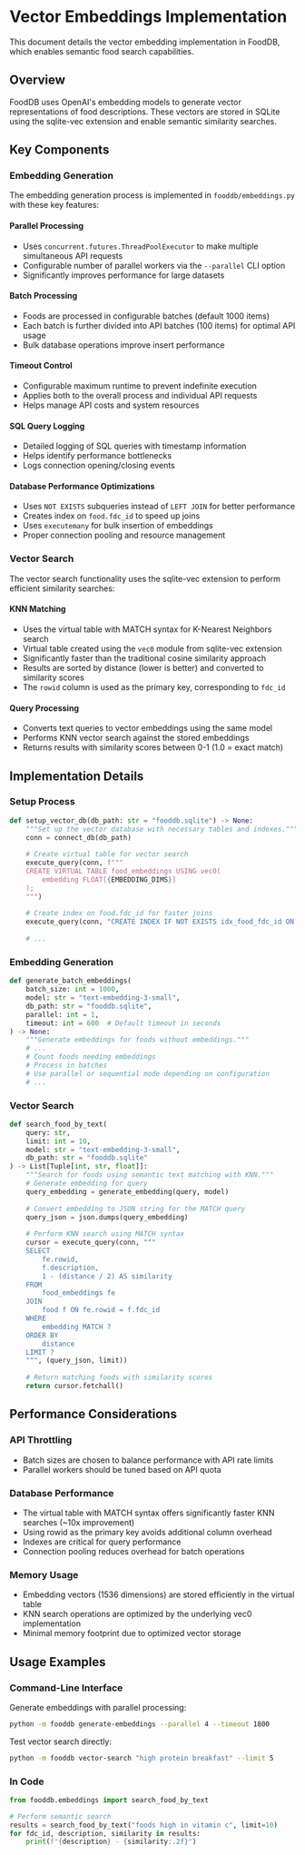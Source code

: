 # Vector Embeddings Implementation

This document details the vector embedding implementation in FoodDB, which enables semantic food search capabilities.

## Overview

FoodDB uses OpenAI's embedding models to generate vector representations of food descriptions. These vectors are stored in SQLite using the sqlite-vec extension and enable semantic similarity searches.

## Key Components

### Embedding Generation

The embedding generation process is implemented in `fooddb/embeddings.py` with these key features:

#### Parallel Processing
- Uses `concurrent.futures.ThreadPoolExecutor` to make multiple simultaneous API requests
- Configurable number of parallel workers via the `--parallel` CLI option
- Significantly improves performance for large datasets

#### Batch Processing
- Foods are processed in configurable batches (default 1000 items)
- Each batch is further divided into API batches (100 items) for optimal API usage
- Bulk database operations improve insert performance

#### Timeout Control
- Configurable maximum runtime to prevent indefinite execution
- Applies both to the overall process and individual API requests
- Helps manage API costs and system resources

#### SQL Query Logging
- Detailed logging of SQL queries with timestamp information
- Helps identify performance bottlenecks
- Logs connection opening/closing events

#### Database Performance Optimizations
- Uses `NOT EXISTS` subqueries instead of `LEFT JOIN` for better performance
- Creates index on `food.fdc_id` to speed up joins
- Uses `executemany` for bulk insertion of embeddings
- Proper connection pooling and resource management

### Vector Search

The vector search functionality uses the sqlite-vec extension to perform efficient similarity searches:

#### KNN Matching
- Uses the virtual table with MATCH syntax for K-Nearest Neighbors search
- Virtual table created using the `vec0` module from sqlite-vec extension
- Significantly faster than the traditional cosine similarity approach
- Results are sorted by distance (lower is better) and converted to similarity scores
- The `rowid` column is used as the primary key, corresponding to `fdc_id`

#### Query Processing
- Converts text queries to vector embeddings using the same model
- Performs KNN vector search against the stored embeddings
- Returns results with similarity scores between 0-1 (1.0 = exact match)

## Implementation Details

### Setup Process

```python
def setup_vector_db(db_path: str = "fooddb.sqlite") -> None:
    """Set up the vector database with necessary tables and indexes."""
    conn = connect_db(db_path)
    
    # Create virtual table for vector search
    execute_query(conn, f"""
    CREATE VIRTUAL TABLE food_embeddings USING vec0(
        embedding FLOAT[{EMBEDDING_DIMS}]
    );
    """)
    
    # Create index on food.fdc_id for faster joins
    execute_query(conn, "CREATE INDEX IF NOT EXISTS idx_food_fdc_id ON food(fdc_id);")
    
    # ...
```

### Embedding Generation

```python
def generate_batch_embeddings(
    batch_size: int = 1000, 
    model: str = "text-embedding-3-small",
    db_path: str = "fooddb.sqlite",
    parallel: int = 1,
    timeout: int = 600  # Default timeout in seconds
) -> None:
    """Generate embeddings for foods without embeddings."""
    # ...
    # Count foods needing embeddings
    # Process in batches
    # Use parallel or sequential mode depending on configuration
    # ...
```

### Vector Search

```python
def search_food_by_text(
    query: str, 
    limit: int = 10, 
    model: str = "text-embedding-3-small",
    db_path: str = "fooddb.sqlite"
) -> List[Tuple[int, str, float]]:
    """Search for foods using semantic text matching with KNN."""
    # Generate embedding for query
    query_embedding = generate_embedding(query, model)
    
    # Convert embedding to JSON string for the MATCH query
    query_json = json.dumps(query_embedding)
    
    # Perform KNN search using MATCH syntax
    cursor = execute_query(conn, """
    SELECT 
        fe.rowid, 
        f.description,
        1 - (distance / 2) AS similarity
    FROM 
        food_embeddings fe
    JOIN 
        food f ON fe.rowid = f.fdc_id
    WHERE 
        embedding MATCH ?
    ORDER BY 
        distance
    LIMIT ?
    """, (query_json, limit))
    
    # Return matching foods with similarity scores
    return cursor.fetchall()
```

## Performance Considerations

### API Throttling
- Batch sizes are chosen to balance performance with API rate limits
- Parallel workers should be tuned based on API quota

### Database Performance
- The virtual table with MATCH syntax offers significantly faster KNN searches (~10x improvement)
- Using rowid as the primary key avoids additional column overhead
- Indexes are critical for query performance
- Connection pooling reduces overhead for batch operations

### Memory Usage
- Embedding vectors (1536 dimensions) are stored efficiently in the virtual table
- KNN search operations are optimized by the underlying vec0 implementation
- Minimal memory footprint due to optimized vector storage

## Usage Examples

### Command-Line Interface

Generate embeddings with parallel processing:
```bash
python -m fooddb generate-embeddings --parallel 4 --timeout 1800
```

Test vector search directly:
```bash
python -m fooddb vector-search "high protein breakfast" --limit 5
```

### In Code

```python
from fooddb.embeddings import search_food_by_text

# Perform semantic search
results = search_food_by_text("foods high in vitamin c", limit=10)
for fdc_id, description, similarity in results:
    print(f"{description} - {similarity:.2f}")
```
